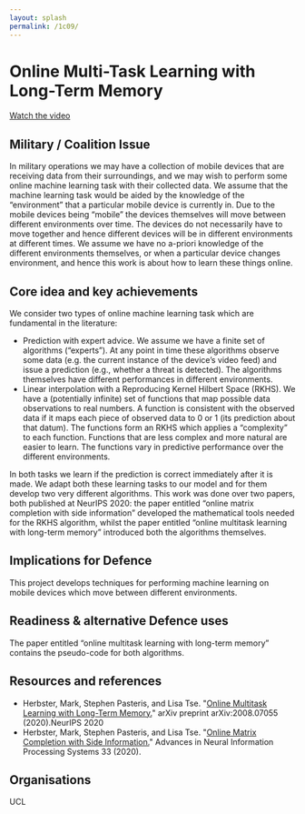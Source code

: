 ```yaml
---
layout: splash
permalink: /1c09/
---
```


# Online Multi-Task Learning with Long-Term Memory
[Watch the video](https://ibm.box.com/v/Showcase-1c09-video)

## Military / Coalition Issue
In military operations we may have a collection of mobile devices that are receiving data from their surroundings,
and we may wish to perform some online machine learning task with their collected data. We assume that the machine
learning task would be aided by the knowledge of the “environment” that a particular mobile device is currently in.
Due to the mobile devices being “mobile” the devices themselves will move between different environments over time.
The devices do not necessarily have to move together and hence different devices will be in different environments at
different times. We assume we have no a-priori knowledge of the different environments themselves, or when a
particular device changes environment, and hence this work is about how to learn these things online.

## Core idea and key achievements
We consider two types of online machine learning task which are fundamental in the literature:
* Prediction with expert advice. We assume we have a finite set of algorithms (“experts”). At any point in time these
algorithms observe some data (e.g. the current instance of the device’s video feed) and issue a prediction (e.g.,
whether a threat is detected). The algorithms themselves have different performances in different environments.
* Linear interpolation with a Reproducing Kernel Hilbert Space (RKHS). We have a (potentially infinite) set of
functions that map possible data observations to real numbers. A function is consistent with the observed data if it
maps each piece of observed data to 0 or 1 (its prediction about that datum). The functions form an RKHS which applies
a “complexity” to each function. Functions that are less complex and more natural are easier to learn. The functions
vary in predictive performance over the different environments.

In both tasks we learn if the prediction is correct immediately after it is made. We adapt both these learning tasks
to our model and for them develop two very different algorithms. This work was done over two papers, both published
at NeurIPS 2020: the paper entitled “online matrix completion with side information” developed the mathematical tools
needed for the RKHS algorithm, whilst the paper entitled “online multitask learning with long-term memory” introduced
both the algorithms themselves.

## Implications for Defence
This project develops techniques for performing machine learning on mobile devices which move between different
environments.

## Readiness & alternative Defence uses
The paper entitled “online multitask learning with long-term memory” contains the pseudo-code for both algorithms.

## Resources and references
* Herbster, Mark, Stephen Pasteris, and Lisa Tse.
  "[Online Multitask Learning with Long-Term Memory.](/doc-5921/)"
  arXiv preprint arXiv:2008.07055 (2020).NeurIPS 2020
* Herbster, Mark, Stephen Pasteris, and Lisa Tse.
  "[Online Matrix Completion with Side Information.](/doc-5941/)"
  Advances in Neural Information Processing Systems 33 (2020).

## Organisations
UCL
